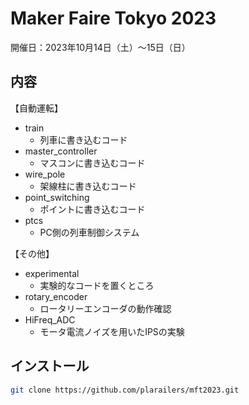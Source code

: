 # Maker Faire Tokyo 2023

開催日：2023年10月14日（土）～15日（日）

## 内容

【自動運転】
- train
  - 列車に書き込むコード
- master_controller
  - マスコンに書き込むコード
- wire_pole
  - 架線柱に書き込むコード
- point_switching
  - ポイントに書き込むコード
- ptcs
  - PC側の列車制御システム

【その他】
- experimental
  - 実験的なコードを置くところ
- rotary_encoder
  - ロータリーエンコーダの動作確認
- HiFreq_ADC
  - モータ電流ノイズを用いたIPSの実験

## インストール

```sh
git clone https://github.com/plarailers/mft2023.git
```

